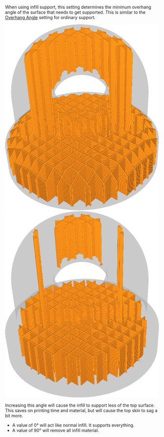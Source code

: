 When using infill support, this setting determines the minimum overhang angle of the surface that needs to get supported. This is similar to the [Overhang Angle](../support/support_angle.md) setting for ordinary support.

![A low angle results in more support](../images/infill_support_angle_low.png)
![A high angle results in less support](../images/infill_support_angle_high.png)

Increasing this angle will cause the infill to support less of the top surface. This saves on printing time and material, but will cause the top skin to sag a bit more.
* A value of 0° will act like normal infill. It supports everything.
* A value of 90° will remove all infill material.